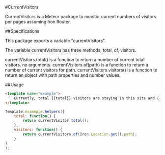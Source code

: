 #CurrentVisitors

CurrentVisitors is a Meteor package to monitor current numbers of visitors per pages assuming Iron Router.

##Specifications

This package exports a variable "currentVisitors".

The variable currentVisitors has three methods, total, of, visitors.

currentVisitors.total() is a function to return a number of current total visitors. no arguments.
currentVisitors.of(path) is a function to return a number of current visitors for path.
currentVisitors.visitors() is a function to return an object with path properties and number values.

##Usage

```html
<template name="example">
	Currently, total {{total}} visitors are staying in this site and {{visitors}} visitors are looking at this page.
</template>
```

```javascript
Template.exammple.helpers({
	total: function() {
		return currentVisitor.total();
	},
	visitors: function() {
		return currentVisitors.of(Iron.Location.get().path);
	}
}
);
```
